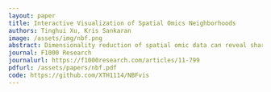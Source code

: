 ```yaml
---
layout: paper
title: Interactive Visualization of Spatial Omics Neighborhoods
authors: Tinghui Xu, Kris Sankaran
image: /assets/img/nbf.png
abstract: Dimensionality reduction of spatial omic data can reveal shared, spatially structured patterns of expression across a collection of genomic features. We study strategies for discovering and interactively visualizing low-dimensional structure in spatial omic data based on the construction of neighborhood features. We design quantile and network-based spatial features that result in spatially consistent embeddings. A simulation compares embeddings made with and without neighborhood-based featurization, and a re-analysis of [Keren et al., 2019] illustrates the overall workflow. We provide an R package, NBFvis, to support computation and interactive visualization for the proposed dimensionality reduction approach. Code and data for reproducing experiments and analysis is available at https://github.com/XTH1114/NBFvis
journal: F1000 Research
journalurl: https://f1000research.com/articles/11-799
pdfurl: /assets/papers/nbf.pdf
code: https://github.com/XTH1114/NBFvis
---
```

